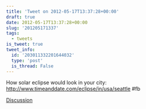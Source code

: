 ```yaml
---
title: 'Tweet on 2012-05-17T13:37:28+00:00'
draft: true
date: 2012-05-17T13:37:28+00:00
slug: '201205171337'
tags:
  - tweets
is_tweet: true
tweet_info:
  id: '203011332201644032'
  type: 'post'
  is_thread: False
---
```




How solar eclipse would look in your city: <http://www.timeanddate.com/eclipse/in/usa/seattle> #fb

[Discussion](https://x.com/sytelus/status/203011332201644032)
